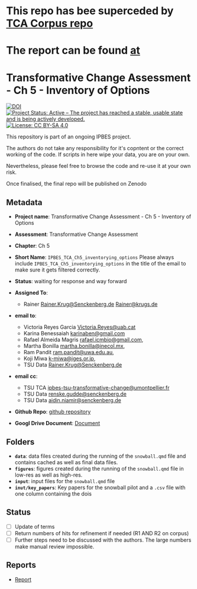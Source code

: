 # This repo has bee superceded by [TCA Corpus repo](https://github.com/IPBES-Data/IPBES_TCA_Corpus)
# The report can be found [at](https://ipbes-data.github.io/IPBES_TCA_Corpus/IPBES_TCA_Corpus_DMP.html#strategiesoptionsinstruments-for-transformative-change)


# Transformative Change Assessment - Ch 5 - Inventory of Options

[![DOI](https://zenodo.org/badge/DOI/99.9999/zenodo.9999999.svg)](https://doi.org/99.9999/zenodo.9999999)
[![Project Status: Active – The project has reached a stable, usable state and is being actively developed.](https://www.repostatus.org/badges/latest/active.svg)](https://www.repostatus.org/#active)
[![License: CC BY-SA 4.0](https://img.shields.io/badge/License-CC_BY--SA_4.0-lightgrey.svg)](https://creativecommons.org/licenses/by-sa/4.0/)

This repository is part of an ongoing IPBES project.

The authors do not take any responsibility for it's copntent or the correct working of the code. If scripts in here wipe your data, you are on your own.

Nevertheless, please feel free to browse the code and re-use it at your own risk.

Once finalised, the final repo will be published on Zenodo

## Metadata

- **Project name**: Transformative Change Assessment - Ch 5 - Inventory of Options
- **Assessment**: Transformative Change Assessment
- **Chapter**: Ch 5
- **Short Name**: `IPBES_TCA_Ch5_inventorying_options`
  Please always include `IPBES_TCA_Ch5_inventorying_options` in the title of the email to make sure it gets filtered correctly.
- **Status**: waiting for response and way forward

- **Assigned To**:
  - Rainer <Rainer.Krug@Senckenberg.de> <Rainer@krugs.de>

- **email to**:
  - Victoria Reyes Garcia <Victoria.Reyes@uab.cat>
  - Karina Benessaiah <karinaben@gmail.com>
  - Rafael Almeida Magris <rafael.icmbio@gmail.com>,
  - Martha Bonilla <martha.bonilla@inecol.mx>,
  - Ram Pandit <ram.pandit@uwa.edu.au>,
  - Koji Miwa <k-miwa@iges.or.jp>,
  - TSU Data <Rainer.Krug@Senckenberg.de>

- **email cc**:
  - TSU TCA <ipbes-tsu-transformative-change@umontpellier.fr>
  - TSU Data <renske.gudde@senckenberg.de>
  - TSU Data <aidin.niamir@senckenberg.de>

- **Github Repo**: [github repository]()
- **Googl Drive Document**: [Document](https://docs.google.com/document/d/1fZKJ3GYMTVqAFXxsqgiGUStR1VR5Zlo2L8oUAaBXKng/edit)

## Folders

- **`data`**: data files created during the running of the `snowball.qmd` file and contains cached as well as final data files.
- **`figures`**: figures created during the running of the `snowball.qmd` file in low-res as well as high-res.
- **`input`**: input files for the `snowball.qmd` file
- **`inut/key_papers`**: Key papers for the snowball pilot and a `.csv` file with one column containing the dois

## Status

- [ ] Update of terms
- [ ] Return numbers of hits for refinement if needed (R1 AND R2 on corpus)
- [ ] Further steps need to be discussed with the authors. The large numbers make manual review impossible.

## Reports

- [Report](Report.html)

